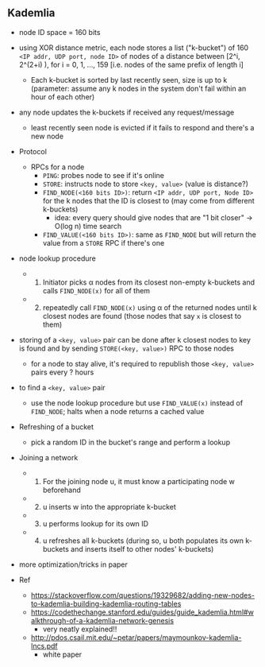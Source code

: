 ## Kademlia
- node ID space = 160 bits
- using XOR distance metric, each node stores a list ("k-bucket") of 160 `<IP addr, UDP port, node ID>` of nodes of a distance between [2^i, 2^(2+i) ), for i = 0, 1, ..., 159 [i.e. nodes of the same prefix of length i]
  - Each k-bucket is sorted by last recently seen, size is up to k (parameter: assume any k nodes in the system don't fail within an hour of each other)
- any node updates the k-buckets if received any request/message
  - least recently seen node is evicted if it fails to respond and there's a new node
- Protocol
  - RPCs for a node
    - `PING`: probes node to see if it's online
    - `STORE`: instructs node to store `<key, value>` (value is distance?)
    - `FIND_NODE(<160 bits ID>)`: return `<IP addr, UDP port, Node ID>` for the k nodes that the ID is closest to (may come from different k-buckets)
      - idea: every query should give nodes that are "1 bit closer" -> O(log n) time search
    - `FIND_VALUE(<160 bits ID>)`: same as `FIND_NODE` but will return the value from a `STORE` RPC if there's one
- node lookup procedure
  - 1. Initiator picks α nodes from its closest non-empty k-buckets and calls `FIND_NODE(x)` for all of them
  - 2. repeatedly call `FIND_NODE(x)` using α of the returned nodes until k closest nodes are found (those nodes that say `x` is closest to them)
- storing of a `<key, value>` pair can be done after k closest nodes to key is found and by sending `STORE(<key, value>)` RPC to those nodes
  - for a node to stay alive, it's required to republish those `<key, value>` pairs every ? hours
- to find a `<key, value>` pair
  - use the node lookup procedure but use `FIND_VALUE(x)` instead of `FIND_NODE`; halts when a node returns a cached value
- Refreshing of a bucket
  - pick a random ID in the bucket's range and perform a lookup
- Joining a network
  - 1. For the joining node u, it must know a participating node w beforehand
  - 2. u inserts w into the appropriate k-bucket
  - 3. u performs lookup for its own ID
  - 4. u refreshes all k-buckets (during so, u both populates its own k-buckets and inserts itself to other nodes' k-buckets)
- more optimization/tricks in paper

- Ref
  - https://stackoverflow.com/questions/19329682/adding-new-nodes-to-kademlia-building-kademlia-routing-tables
  - https://codethechange.stanford.edu/guides/guide_kademlia.html#walkthrough-of-a-kademlia-network-genesis
    - very neatly explained!!
  - http://pdos.csail.mit.edu/~petar/papers/maymounkov-kademlia-lncs.pdf
    - white paper

